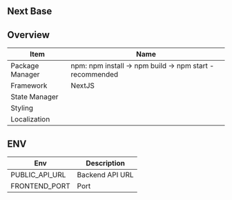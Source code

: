 ## Next Base

## Overview

| Item              | Name                                                     |
|-------------------|----------------------------------------------------------|
| Package Manager   | npm: npm install -> npm build -> npm start - recommended |
| Framework         | NextJS                                                   |
| State Manager     |                                                          |
| Styling           |                                                          |
| Localization      |                                                          |

## ENV

| Env                 | Description     |
|---------------------|-----------------|
| PUBLIC_API_URL      | Backend API URL |
| FRONTEND_PORT       | Port            |